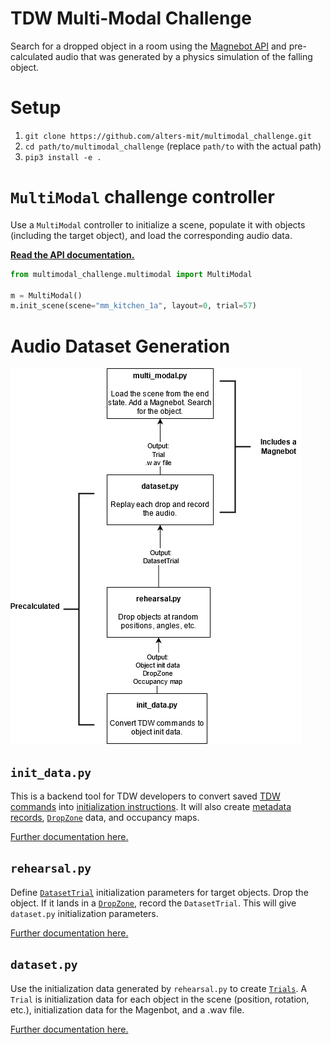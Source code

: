 # TDW Multi-Modal Challenge

Search for a dropped object in a room using the [Magnebot API](https://github.com/alters-mit/magnebot) and pre-calculated audio that was generated by a physics simulation of the falling object.


# Setup

1. `git clone https://github.com/alters-mit/multimodal_challenge.git`
2. `cd path/to/multimodal_challenge` (replace `path/to` with the actual path)
3. `pip3 install -e .`

# `MultiModal` challenge controller

Use a `MultiModal` controller to initialize a scene, populate it with objects (including the target object), and load the corresponding audio data.

**[Read the API documentation.](doc/api/multimodal.md)**

```python
from multimodal_challenge.multimodal import MultiModal

m = MultiModal()
m.init_scene(scene="mm_kitchen_1a", layout=0, trial=57)
```

# Audio Dataset Generation

![](doc/images/dataset.png)

## `init_data.py`

This is a backend tool for TDW  developers to convert saved [TDW commands](https://github.com/threedworld-mit/tdw/blob/master/Documentation/api/command_api.md) into [initialization instructions](doc/api/multimodal_object_init_data.md). It will also create [metadata records](https://github.com/threedworld-mit/tdw/blob/master/Documentation/python/librarian/librarian.md), [`DropZone`](doc/api/drop_zone.md) data, and occupancy maps.

[Further documentation here.](doc/dataset/init_data.md)

## `rehearsal.py`

Define [`DatasetTrial`](doc/api/dataset_trial.md) initialization parameters for target objects. Drop the object. If it lands in a [`DropZone`](doc/api/drop_zone.md), record the `DatasetTrial`. This will give `dataset.py` initialization parameters.

[Further documentation here.](doc/dataset/dataset.md)

## `dataset.py`

Use the initialization data generated by `rehearsal.py` to create [`Trials`](doc/api/trial.md). A `Trial` is initialization data for each object in the scene (position, rotation, etc.), initialization data for the Magenbot, and a .wav file.

[Further documentation here.](doc/dataset/rehearsal.md)